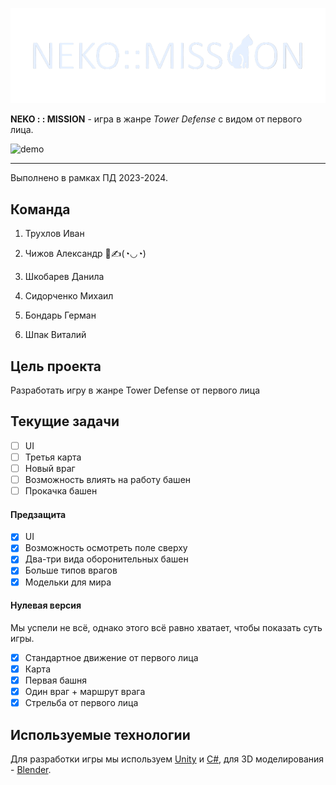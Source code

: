 ![title](Resources/transparent-title.png)

**NEKO : : MISSION** - игра в жанре *Tower Defense* с видом от первого лица.

![demo](Resources/pre-defense-demo.gif)

---

Выполнено в рамках ПД 2023-2024.

## Команда

1. Трухлов Иван

2. Чижов Александр 💯✍(◔◡◔)

3. Шкобарев Данила

4. Сидорченко Михаил

5. Бондарь Герман

6. Шпак Виталий

## Цель проекта

Разработать игру в жанре Tower Defense от первого лица

## Текущие задачи

- [ ] UI
- [ ] Третья карта
- [ ] Новый враг
- [ ] Возможность влиять на работу башен
- [ ] Прокачка башен

#### Предзащита

- [X] UI
- [X] Возможность осмотреть поле сверху
- [X] Два-три вида оборонительных башен
- [X] Больше типов врагов
- [X] Модельки для мира

#### Нулевая версия

Мы успели не всё, однако этого всё равно хватает, чтобы показать суть игры.

- [X] Стандартное движение от первого лица
- [X] Карта
- [X] Первая башня
- [X] Один враг + маршрут врага
- [X] Стрельба от первого лица

## Используемые технологии 

Для разработки игры мы используем [Unity][unity] и [C#][cs], для 3D моделирования - [Blender][blender].

[unity]: https://unity.com/ru
[cs]: https://learn.microsoft.com/ru-ru/dotnet/csharp/
[blender]: https://www.blender.org/

